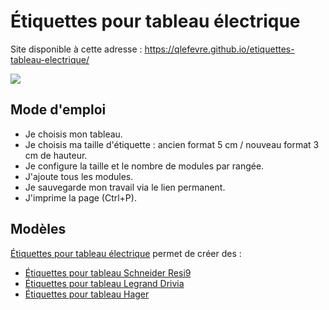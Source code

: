 # Étiquettes pour tableau électrique

Site disponible à cette adresse :
https://qlefevre.github.io/etiquettes-tableau-electrique/

![](/img/Etiquettes-pour-tableau-%C3%A9lectrique-photo.jpg)

## Mode d'emploi

- Je choisis mon tableau.
- Je choisis ma taille d'étiquette : ancien format 5 cm / nouveau format 3 cm de hauteur.
- Je configure la taille et le nombre de modules par rangée.
- J'ajoute tous les modules.
- Je sauvegarde mon travail via le lien permanent.
- J'imprime la page (Ctrl+P).

## Modèles

[Étiquettes pour tableau électrique](https://qlefevre.github.io/etiquettes-tableau-electrique/) permet de créer des :

- [Étiquettes pour tableau Schneider Resi9](https://qlefevre.github.io/etiquettes-tableau-electrique/?json&format=3cm&data=[{%22modules%22:[{%22a%22:%22Interrupteur%20diff%C3%A9rentiel%22,%22m%22:2},{%22a%22:%22Four%22,%22l%22:%22Cuisine%22},{%22a%22:%22Prise%20de%20courant%22},{%22a%22:%22Prise%20de%20courant%22},{%22a%22:%22%C3%89clairage%22}]},{%22modules%22:[{%22a%22:%22Interrupteur%20diff%C3%A9rentiel%22,%22m%22:2},{%22a%22:%22Lave%20vaisselle%22,%22l%22:%22Cuisine%22},{%22a%22:%22Prise%20de%20courant%22},{%22a%22:%22%C3%89clairage%22}]},{%22modules%22:[{%22a%22:%22Interrupteur%20diff%C3%A9rentiel%22,%22m%22:2},{%22a%22:%22Plaque%20de%20cuisson%22,%22l%22:%22Cuisine%22},{%22a%22:%22Lave%20linge%22,%22l%22:%22Buanderie%22},{%22a%22:%22Prise%20de%20courant%22},{%22a%22:%22%C3%89clairage%22}]}]#etiquettes)
- [Étiquettes pour tableau Legrand Drivia](https://qlefevre.github.io/etiquettes-tableau-electrique/?json&format=3cm&data=[{%22modules%22:[{%22a%22:%22Interrupteur%20diff%C3%A9rentiel%22,%22m%22:2},{%22a%22:%22Lave%20vaisselle%22,%22l%22:%22Cuisine%22},{%22a%22:%22Prise%20de%20courant%22,%22l%22:%22Cuisine%22},{%22a%22:%22Prise%20de%20courant%22},{%22a%22:%22%C3%89clairage%22}]},{%22modules%22:[{%22a%22:%22Interrupteur%20diff%C3%A9rentiel%22,%22m%22:2},{%22a%22:%22Four%22,%22l%22:%22Cuisine%22},{%22a%22:%22Prise%20de%20courant%22},{%22a%22:%22%C3%89clairage%22}]},{%22modules%22:[{%22a%22:%22Interrupteur%20diff%C3%A9rentiel%22,%22m%22:2},{%22a%22:%22Plaque%20de%20cuisson%22,%22l%22:%22Cuisine%22},{%22a%22:%22Lave%20linge%22,%22l%22:%22Buanderie%22},{%22a%22:%22Prise%20de%20courant%22},{%22a%22:%22%C3%89clairage%22}]}]#etiquettes)
- [Étiquettes pour tableau Hager](https://qlefevre.github.io/etiquettes-tableau-electrique/?json&format=3cm&data=[{%22modules%22:[{%22a%22:%22Interrupteur%20diff%C3%A9rentiel%22,%22l%22:%22G%C3%A9n%C3%A9ral%22,%22m%22:2},{%22a%22:%22Disjoncteur%22,%22l%22:%22Tableau%20Cuisine%22},{%22a%22:%22Disjoncteur%22,%22l%22:%22Tableau%20Principal%22},{%22a%22:%22Prise%20de%20courant%22,%22l%22:%22Ch.%20Garage%22},{%22a%22:%22Prise%20de%20courant%22,%22l%22:%22S%3Cspan%20class=%27font-8%27%3Ealle%20de%20%3C/span%3EBain\nCh.%20Rue\nCh.%20Jardin%22},{%22a%22:%22Prise%20de%20courant%22,%22l%22:%22Ch.%20Jardin\nBureau\nCh.%20Garage%22},{%22a%22:%22Prise%20de%20courant%22,%22l%22:%22Ch.%20Garage%20Garage%22},{%22a%22:%22%C3%89clairage%22,%22l%22:%22S%3Cspan%20class=%27font-8%27%3Ealle%20de%20Bain%3C/span%3E%20Ch.%20Rue\nCh.%20Jardin%20Bureau%20Sonnette%22},{%22a%22:%22%C3%89clairage%22,%22l%22:%22Palier\nCh.%20Garage%20Grenier%22},{%22a%22:%22T%C3%A9l%C3%A9rupteur%22,%22l%22:%22Palier%22},{%22a%22:%22Transformateur%20Sonnette%22,%22i%22:%22sonnerie%22,%22l%22:%22Hall%22,%22m%22:2}]},{%22modules%22:[{%22a%22:%22Prise%20de%20courant%22,%22l%22:%22Salon%22},{%22a%22:%22Prise%20de%20courant%22,%22l%22:%22Cuisine%22},{%22a%22:%22Chaudi%C3%A8re%22,%22l%22:%22Garage%22},{%22a%22:%22%C3%89clairage%22,%22l%22:%22Cuisine%20Salon%22},{%22a%22:%22%C3%89clairage%22,%22l%22:%22Hall\nWC\nGarage%22},{%22a%22:%22Lave%20linge%22,%22l%22:%22Garage%22},{%22a%22:%22Prise%2020A%22,%22i%22:%22prise%22,%22l%22:%22Garage%22},{%22a%22:%22Non%20utilis%C3%A9%22},{%22a%22:%22T%C3%A9l%C3%A9rupteur%22,%22l%22:%22Garage%22},{%22a%22:%22T%C3%A9l%C3%A9rupteur%22,%22l%22:%22Hall%22}]}])
